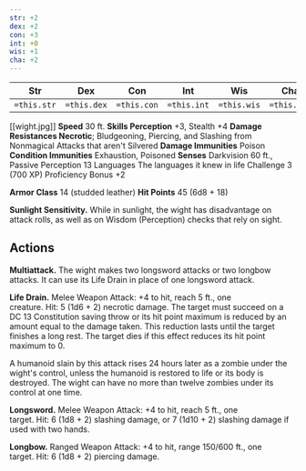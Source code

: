 ```yaml
---
str: +2
dex: +2
con: +3
int: +0
wis: +1
cha: +2
---
```


| Str | Dex | Con | Int | Wis | Cha |
|:---:|:---:|:---:|:---:|:---:|:---:|
| `=this.str` | `=this.dex` | `=this.con` | `=this.int` | `=this.wis` | `=this.cha` |
[[wight.jpg]]
**Speed** 30 ft.
**Skills Perception** +3, Stealth +4
**Damage Resistances Necrotic**; Bludgeoning, Piercing, and Slashing from Nonmagical Attacks that aren't Silvered
**Damage Immunities** Poison
**Condition Immunities** Exhaustion, Poisoned
**Senses** Darkvision 60 ft., Passive Perception 13
Languages The languages it knew in life
Challenge 3 (700 XP)
Proficiency Bonus +2

**Armor Class** 14 (studded leather)
**Hit Points** 45 (6d8 + 18)

**Sunlight Sensitivity.** While in sunlight, the wight has disadvantage on attack rolls, as well as on Wisdom (Perception) checks that rely on sight.

## Actions

**Multiattack.** The wight makes two longsword attacks or two longbow attacks. It can use its Life Drain in place of one longsword attack.

**Life Drain.** Melee Weapon Attack: +4 to hit, reach 5 ft., one creature. Hit: 5 (1d6 + 2) necrotic damage. The target must succeed on a DC 13 Constitution saving throw or its hit point maximum is reduced by an amount equal to the damage taken. This reduction lasts until the target finishes a long rest. The target dies if this effect reduces its hit point maximum to 0.

A humanoid slain by this attack rises 24 hours later as a zombie under the wight's control, unless the humanoid is restored to life or its body is destroyed. The wight can have no more than twelve zombies under its control at one time.

**Longsword.** Melee Weapon Attack: +4 to hit, reach 5 ft., one target. Hit: 6 (1d8 + 2) slashing damage, or 7 (1d10 + 2) slashing damage if used with two hands.

**Longbow.** Ranged Weapon Attack: +4 to hit, range 150/600 ft., one target. Hit: 6 (1d8 + 2) piercing damage.
